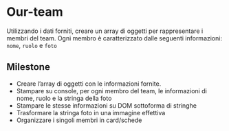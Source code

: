# Our-team

Utilizzando i dati forniti, creare un array di oggetti per rappresentare i membri del team.
Ogni membro è caratterizzato dalle seguenti informazioni: `nome`, `ruolo` e `foto`

## Milestone

- Creare l’array di oggetti con le informazioni fornite.
- Stampare su console, per ogni membro del team, le informazioni di nome, ruolo e la stringa della foto
- Stampare le stesse informazioni su DOM sottoforma di stringhe
- Trasformare la stringa foto in una immagine effettiva
- Organizzare i singoli membri in card/schede

